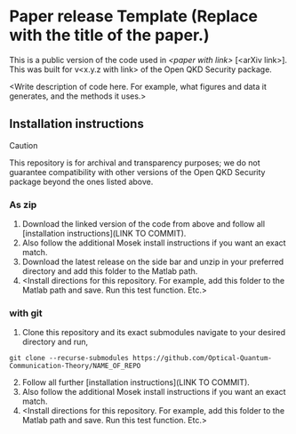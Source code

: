 # Paper release Template (Replace with the title of the paper.)

This is a public version of the code used in *\<paper with link\>* \[\<arXiv link\>\]. This was built for v\<x.y.z with link\> of the Open QKD Security package.

\<Write description of code here. For example, what figures and data it generates, and the methods it uses.\>


## Installation instructions
> [!CAUTION]
> This repository is for archival and transparency purposes; we do not guarantee compatibility with other versions of the Open QKD Security package beyond the ones listed above.

### As zip
1. Download the linked version of the code from above and follow all [installation instructions](LINK TO COMMIT).
2. Also follow the additional Mosek install instructions if you want an exact match.
3. Download the latest release on the side bar and unzip in your preferred directory and add this folder to the Matlab path.
4.  \<Install directions for this repository. For example, add this folder to the Matlab path and save. Run this test function. Etc.\>


### with git
1. Clone this repository and its exact submodules navigate to your desired directory and run,
```
git clone --recurse-submodules https://github.com/Optical-Quantum-Communication-Theory/NAME_OF_REPO
```
2. Follow all further [installation instructions](LINK TO COMMIT).
3. Also follow the additional Mosek install instructions if you want an exact match.
3. \<Install directions for this repository. For example, add this folder to the Matlab path and save. Run this test function. Etc.\>

